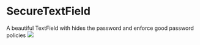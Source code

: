 # SecureTextField
A beautiful TextField with hides the password and enforce good password policies
![](name-of-giphy.gif)
